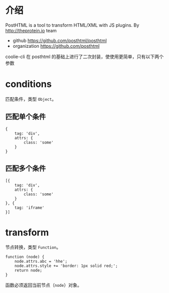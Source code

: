 # 介绍

PostHTML is a tool to transform HTML/XML with JS plugins. By <http://theprotein.io> team 


- github <https://github.com/posthtml/posthtml>
- organization <https://github.com/posthtml>


coolie-cli 在 posthtml 的基础上进行了二次封装，使使用更简单，只有以下两个参数


# conditions
匹配条件，类型 `Object`。

## 匹配单个条件
```
{
    tag: 'div',
    attrs: {
        class: 'some'
    }
}
```

## 匹配多个条件
```
[{
    tag: 'div',
    attrs: {
        class: 'some'
    }
}, {
    tag: 'iframe'
}]
```



# transform
节点转换，类型 `Function`。
```
function (node) {
    node.attrs.abc = 'hhe';
    node.attrs.style += 'border: 1px solid red;';
    return node;
}
```

函数必须返回当前节点（`node`）对象。

